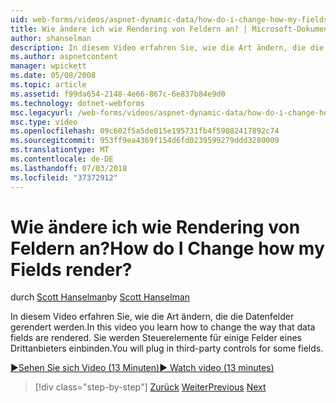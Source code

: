 ```yaml
---
uid: web-forms/videos/aspnet-dynamic-data/how-do-i-change-how-my-fields-render
title: Wie ändere ich wie Rendering von Feldern an? | Microsoft-Dokumentation
author: shanselman
description: In diesem Video erfahren Sie, wie die Art ändern, die die Datenfelder gerendert werden. Sie werden Steuerelemente für einige Felder eines Drittanbieters einbinden.
ms.author: aspnetcontent
manager: wpickett
ms.date: 05/08/2008
ms.topic: article
ms.assetid: f99da654-2148-4e66-867c-6e837b84e9d0
ms.technology: dotnet-webforms
msc.legacyurl: /web-forms/videos/aspnet-dynamic-data/how-do-i-change-how-my-fields-render
msc.type: video
ms.openlocfilehash: 09c602f5a5de015e195731fb4f59082417892c74
ms.sourcegitcommit: 953ff9ea4369f154d6fd0239599279ddd3280009
ms.translationtype: MT
ms.contentlocale: de-DE
ms.lasthandoff: 07/03/2018
ms.locfileid: "37372912"
---
```

<a name="how-do-i-change-how-my-fields-render"></a><span data-ttu-id="84b72-105">Wie ändere ich wie Rendering von Feldern an?</span><span class="sxs-lookup"><span data-stu-id="84b72-105">How do I Change how my Fields render?</span></span>
====================
<span data-ttu-id="84b72-106">durch [Scott Hanselman](https://github.com/shanselman)</span><span class="sxs-lookup"><span data-stu-id="84b72-106">by [Scott Hanselman](https://github.com/shanselman)</span></span>

<span data-ttu-id="84b72-107">In diesem Video erfahren Sie, wie die Art ändern, die die Datenfelder gerendert werden.</span><span class="sxs-lookup"><span data-stu-id="84b72-107">In this video you learn how to change the way that data fields are rendered.</span></span> <span data-ttu-id="84b72-108">Sie werden Steuerelemente für einige Felder eines Drittanbieters einbinden.</span><span class="sxs-lookup"><span data-stu-id="84b72-108">You will plug in third-party controls for some fields.</span></span>

[<span data-ttu-id="84b72-109">&#9654;Sehen Sie sich Video (13 Minuten)</span><span class="sxs-lookup"><span data-stu-id="84b72-109">&#9654; Watch video (13 minutes)</span></span>](https://channel9.msdn.com/Blogs/ASP-NET-Site-Videos/how-do-i-change-how-my-fields-render)

> [!div class="step-by-step"]
> <span data-ttu-id="84b72-110">[Zurück](how-do-i-enable-inline-gridview-editing.md)
> [Weiter](how-do-i-handle-business-logic-exceptions.md)</span><span class="sxs-lookup"><span data-stu-id="84b72-110">[Previous](how-do-i-enable-inline-gridview-editing.md)
[Next](how-do-i-handle-business-logic-exceptions.md)</span></span>
